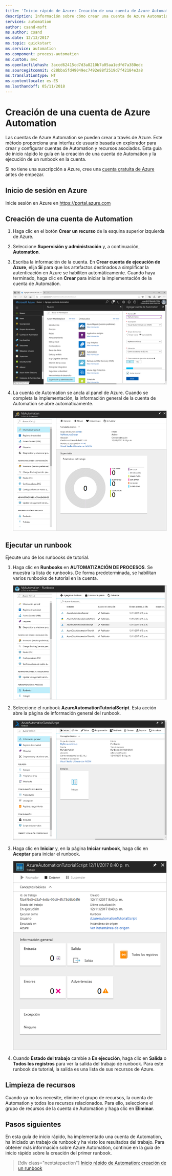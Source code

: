 ```yaml
---
title: 'Inicio rápido de Azure: Creación de una cuenta de Azure Automation | Microsoft Docs'
description: Información sobre cómo crear una cuenta de Azure Automation y ejecutar un runbook
services: automation
author: csand-msft
ms.author: csand
ms.date: 12/13/2017
ms.topic: quickstart
ms.service: automation
ms.component: process-automation
ms.custom: mvc
ms.openlocfilehash: 3accd62415cd7d3a8210b7a05aa1edfd7a380edc
ms.sourcegitcommit: d28bba5fd49049ec7492e88f2519d7f42184e3a8
ms.translationtype: HT
ms.contentlocale: es-ES
ms.lasthandoff: 05/11/2018
---
```

# <a name="create-an-azure-automation-account"></a>Creación de una cuenta de Azure Automation

Las cuentas de Azure Automation se pueden crear a través de Azure. Este método proporciona una interfaz de usuario basada en explorador para crear y configurar cuentas de Automation y recursos asociados. Esta guía de inicio rápido le guía en la creación de una cuenta de Automation y la ejecución de un runbook en la cuenta.

Si no tiene una suscripción a Azure, cree una [cuenta gratuita de Azure](https://azure.microsoft.com/free/?WT.mc_id=A261C142F) antes de empezar.

## <a name="log-in-to-azure"></a>Inicio de sesión en Azure

Inicie sesión en Azure en https://portal.azure.com

## <a name="create-automation-account"></a>Creación de una cuenta de Automation

1. Haga clic en el botón **Crear un recurso** de la esquina superior izquierda de Azure.

1. Seleccione **Supervisión y administración** y, a continuación, **Automation**.

1. Escriba la información de la cuenta. En **Crear cuenta de ejecución de Azure**, elija **Sí** para que los artefactos destinados a simplificar la autenticación en Azure se habiliten automáticamente. Cuando haya terminado, haga clic en **Crear** para iniciar la implementación de la cuenta de Automation.

    ![Escriba la información sobre su cuenta de Automation en la página](./media/automation-quickstart-create-account/create-automation-account-portal-blade.png)  

1. La cuenta de Automation se ancla al panel de Azure. Cuando se completa la implementación, la información general de la cuenta de Automation se abre automáticamente.

    ![Información general de la cuenta de Automation](./media/automation-quickstart-create-account/automation-account-overview.png)

## <a name="run-a-runbook"></a>Ejecutar un runbook

Ejecute uno de los runbooks de tutorial.

1. Haga clic en **Runbooks** en **AUTOMATIZACIÓN DE PROCESOS**. Se muestra la lista de runbooks. De forma predeterminada, se habilitan varios runbooks de tutorial en la cuenta.

    ![Lista de runbooks de la cuenta de Automation](./media/automation-quickstart-create-account/automation-runbooks-overview.png)

1. Seleccione el runbook **AzureAutomationTutorialScript**. Esta acción abre la página de información general del runbook.

    ![Información general del runbook](./media/automation-quickstart-create-account/automation-tutorial-script-runbook-overview.png)

1. Haga clic en **Iniciar** y, en la página **Iniciar runbook**, haga clic en **Aceptar** para iniciar el runbook.

    ![Página del trabajo de runbook](./media/automation-quickstart-create-account/automation-tutorial-script-job.png)

1. Cuando **Estado del trabajo** cambie a **En ejecución**, haga clic en **Salida** o **Todos los registros** para ver la salida del trabajo de runbook. Para este runbook de tutorial, la salida es una lista de sus recursos de Azure.

## <a name="clean-up-resources"></a>Limpieza de recursos

Cuando ya no los necesite, elimine el grupo de recursos, la cuenta de Automation y todos los recursos relacionados. Para ello, seleccione el grupo de recursos de la cuenta de Automation y haga clic en **Eliminar**.

## <a name="next-steps"></a>Pasos siguientes

En esta guía de inicio rápido, ha implementado una cuenta de Automation, ha iniciado un trabajo de runbook y ha visto los resultados del trabajo. Para obtener más información sobre Azure Automation, continúe en la guía de inicio rápido sobre la creación del primer runbook.

> [!div class="nextstepaction"]
> [Inicio rápido de Automation: creación de un runbook](./automation-quickstart-create-runbook.md)
